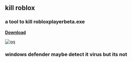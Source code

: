 ## kill roblox
<h3>a tool to kill robloxplayerbeta.exe</h2>

[**Download**](https://github.com/Bxtumation/killroblox/archive/refs/heads/main.zip)

![qq](https://github.com/user-attachments/assets/16f9441b-41ff-4690-932a-5cf713d82e49)

<h3>windows defender maybe detect it virus but its not</h3>
